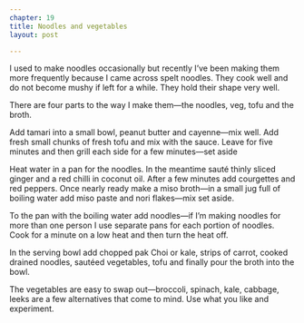 ```yaml
---
chapter: 19
title: Noodles and vegetables
layout: post

---
```

I used to make noodles occasionally but recently I’ve been making them more frequently because I came across spelt noodles. They cook well and do not become mushy if left for a while. They hold their shape very well.

There are four parts to the way I make them—the noodles, veg, tofu and the broth.

Add tamari into a small bowl, peanut butter and cayenne—mix well. Add fresh small chunks of fresh tofu and mix with the sauce. Leave for five minutes and then grill each side for a few minutes—set aside

Heat water in a pan for the noodles. In the meantime sauté thinly sliced ginger and a red chilli in coconut oil. After a few minutes add courgettes and red peppers. Once nearly ready make a miso broth—in a small jug full of boiling water add miso paste and nori flakes—mix set aside.

To the pan with the boiling water add noodles—if I’m making noodles for more than one person I use separate pans for each portion of noodles. Cook for a minute on a low heat and then turn the heat off.

In the serving bowl add chopped pak Choi or kale, strips of carrot, cooked drained noodles, sautéed vegetables, tofu and finally pour the broth into the bowl.

The vegetables are easy to swap out—broccoli, spinach, kale, cabbage, leeks are a few alternatives that come to mind. Use what you like and experiment.